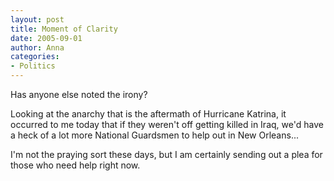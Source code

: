 ```yaml
---
layout: post
title: Moment of Clarity
date: 2005-09-01
author: Anna
categories:
- Politics
---
```


Has anyone else noted the irony?

Looking at the anarchy that is the aftermath of Hurricane Katrina, it occurred to me today that if they weren't off getting killed in Iraq, we'd have a heck of a lot more National Guardsmen to help out in New Orleans...

I'm not the praying sort these days, but I am certainly sending out a plea for those who need help right now.